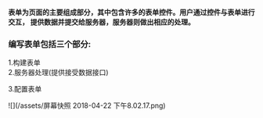 **表单为页面的主要组成部分，其中包含许多的表单控件。用户通过控件与表单进行交互， 提供数据并提交给服务器，服务器则做出相应的处理。**

### 编写表单包括三个部分:

1.构建表单  
2.服务器处理\(提供接受数据接口\)

3.配置表单

![](/assets/屏幕快照 2018-04-22 下午8.02.17.png)

